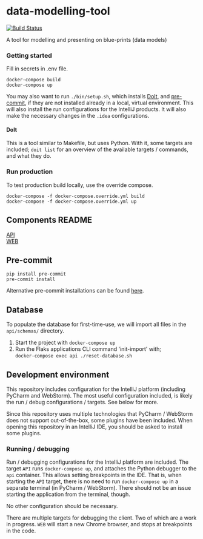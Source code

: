 # data-modelling-tool

[![Build Status](https://travis-ci.com/equinor/data-modelling-tool.svg?token=yR5pmi3sbtpmzTWwTfNG&branch=master)](https://travis-ci.com/equinor/data-modelling-tool)

A tool for modelling and presenting on blue-prints (data models)

### Getting started

Fill in secrets in .env file.

```
docker-compose build
docker-compose up
```

You may also want to run `./bin/setup.sh`, which installs [DoIt](https://pydoit.org), and [pre-commit](https://github.com/pre-commit/pre-commit), if they are not installed already in a local, virtual environment.
This will also install the run configurations for the IntelliJ products.
It will also make the necessary changes in the `.idea` configurations.

#### DoIt
This is a tool similar to Makefile, but uses Python.
With it, some targets are included; `doit list` for an overview of the available targets / commands, and what they do.

### Run production

To test production build locally, use the override compose.

```
docker-compose -f docker-compose.override.yml build
docker-compose -f docker-compose.override.yml up
```

## Components README

[API](api/README.md)  
[WEB](web/README.md)

## Pre-commit

```
pip install pre-commit
pre-commit install
```

Alternative pre-commit installations can be found [here](https://pre-commit.com/#install).


## Database

To populate the database for first-time-use, we will import all files in the `api/schemas/` directory.

1. Start the project with `docker-compose up`
2. Run the Flaks applications CLI command 'init-import' with;  
   `docker-compose exec api ./reset-database.sh`

## Development environment
This repository includes configuration for the IntelliJ platform (including PyCharm and WebStorm).
The most useful configuration included, is likely the run / debug configurations / targets.
See below for more.

Since this repository uses multiple technologies that PyCharm / WebStorm does not support out-of-the-box, some plugins have been included.
When opening this repository in an IntelliJ IDE, you should be asked to install some plugins. 

### Running / debugging
Run / debugging configurations for the IntelliJ platform are included.
The target `API` runs `docker-compose up`, and attaches the Python debugger to the `api` container. This allows setting breakpoints in the IDE.
That is, when starting the `API` target, there is no need to run `docker-compose up` in a separate terminal (in PyCharm / WebStorm).
There should not be an issue starting the application from the terminal, though.

No other configuration should be necessary.

There are multiple targets for debugging the client.
Two of which are a work in progress.
`WEB` will start a new Chrome browser, and stops at breakpoints in the code.

